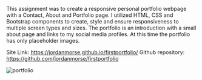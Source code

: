 This assignment was to create a responsive personal portfolio webpage with a Contact, About and Portfolio page. I utilized HTML, CSS and Bootstrap components to create, style and ensure responsiveness to multiple screen types and sizes. The portfolio is an introduction with a small about page and links to my social media profiles. At this time the portfolio has only placeholder images.

Site Link: https://jordanmorse.github.io/firstportfolio/
Github repository: https://github.com/jordanmorse/firstportfolio

![portfolio]()

 






